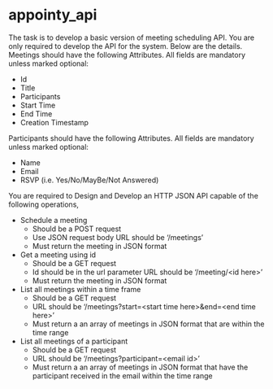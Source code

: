 # appointy_api
The task is to develop a basic version of meeting scheduling API. You are only required to develop the API for the system. Below are the details.  
Meetings should have the following Attributes. All fields are mandatory unless marked optional:
  - Id
  - Title
  - Participants
  - Start Time
  - End Time
  - Creation Timestamp

Participants should have the following Attributes. All fields are mandatory unless marked optional:
  - Name
  - Email
  - RSVP (i.e. Yes/No/MayBe/Not Answered)  

You are required to Design and Develop an HTTP JSON API capable of the following operations,
  - Schedule a meeting
    - Should be a POST request
    - Use JSON request body URL should be ‘/meetings’
    - Must return the meeting in JSON format
  - Get a meeting using id
    - Should be a GET request
    - Id should be in the url parameter URL should be ‘/meeting/&lt;id here>’
    - Must return the meeting in JSON format
  - List all meetings within a time frame
    - Should be a GET request
    - URL should be ‘/meetings?start=&lt;start time here>&amp;end=&lt;end time here>’
    - Must return a an array of meetings in JSON format that are within the time range
  - List all meetings of a participant
    - Should be a GET request
    - URL should be ‘/meetings?participant=&lt;email id>’
    - Must return a an array of meetings in JSON format that have the participant received in the email within the time range
